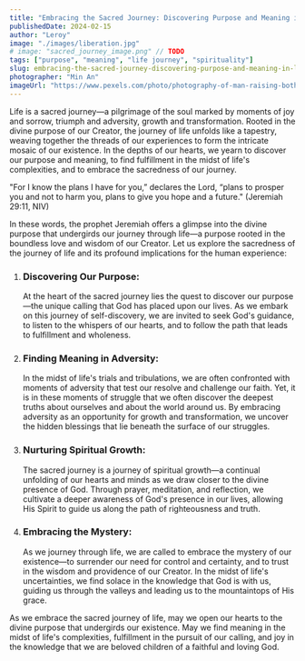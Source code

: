 ```yaml
---
title: "Embracing the Sacred Journey: Discovering Purpose and Meaning in Life"
publishedDate: 2024-02-15
author: "Leroy"
image: "./images/liberation.jpg"
# image: "sacred_journey_image.png" // TODO
tags: ["purpose", "meaning", "life journey", "spirituality"]
slug: embracing-the-sacred-journey-discovering-purpose-and-meaning-in-life
photographer: "Min An"
imageUrl: "https://www.pexels.com/photo/photography-of-man-raising-both-hands-1066176/"
---
```


Life is a sacred journey—a pilgrimage of the soul marked by moments of joy and sorrow, triumph and adversity, growth and transformation. Rooted in the divine purpose of our Creator, the journey of life unfolds like a tapestry, weaving together the threads of our experiences to form the intricate mosaic of our existence. In the depths of our hearts, we yearn to discover our purpose and meaning, to find fulfillment in the midst of life's complexities, and to embrace the sacredness of our journey.

"For I know the plans I have for you,” declares the Lord, “plans to prosper you and not to harm you, plans to give you hope and a future." (Jeremiah 29:11, NIV)

In these words, the prophet Jeremiah offers a glimpse into the divine purpose that undergirds our journey through life—a purpose rooted in the boundless love and wisdom of our Creator. Let us explore the sacredness of the journey of life and its profound implications for the human experience:

1. ### Discovering Our Purpose:

   At the heart of the sacred journey lies the quest to discover our purpose—the unique calling that God has placed upon our lives. As we embark on this journey of self-discovery, we are invited to seek God's guidance, to listen to the whispers of our hearts, and to follow the path that leads to fulfillment and wholeness.

2. ### Finding Meaning in Adversity:

   In the midst of life's trials and tribulations, we are often confronted with moments of adversity that test our resolve and challenge our faith. Yet, it is in these moments of struggle that we often discover the deepest truths about ourselves and about the world around us. By embracing adversity as an opportunity for growth and transformation, we uncover the hidden blessings that lie beneath the surface of our struggles.

3. ### Nurturing Spiritual Growth:

   The sacred journey is a journey of spiritual growth—a continual unfolding of our hearts and minds as we draw closer to the divine presence of God. Through prayer, meditation, and reflection, we cultivate a deeper awareness of God's presence in our lives, allowing His Spirit to guide us along the path of righteousness and truth.

4. ### Embracing the Mystery:
   As we journey through life, we are called to embrace the mystery of our existence—to surrender our need for control and certainty, and to trust in the wisdom and providence of our Creator. In the midst of life's uncertainties, we find solace in the knowledge that God is with us, guiding us through the valleys and leading us to the mountaintops of His grace.

As we embrace the sacred journey of life, may we open our hearts to the divine purpose that undergirds our existence. May we find meaning in the midst of life's complexities, fulfillment in the pursuit of our calling, and joy in the knowledge that we are beloved children of a faithful and loving God.

